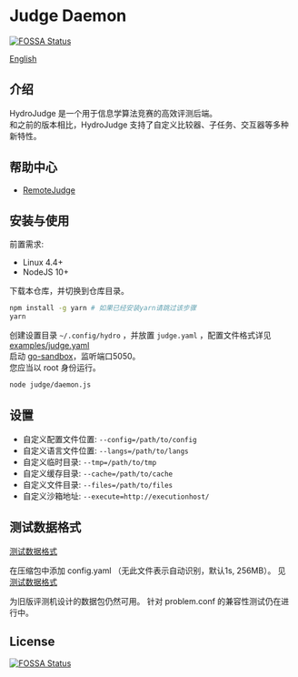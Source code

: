 # Judge Daemon
[![FOSSA Status](https://app.fossa.com/api/projects/git%2Bgithub.com%2Fhydro-dev%2FHydroJudge.svg?type=shield)](https://app.fossa.com/projects/git%2Bgithub.com%2Fhydro-dev%2FHydroJudge?ref=badge_shield)


[English](docs/en/README.md)

## 介绍
HydroJudge 是一个用于信息学算法竞赛的高效评测后端。  
和之前的版本相比，HydroJudge 支持了自定义比较器、子任务、交互器等多种新特性。  

## 帮助中心

- [RemoteJudge](docs/zh/RemoteJudge.md)

## 安装与使用

前置需求:

- Linux 4.4+
- NodeJS 10+

下载本仓库，并切换到仓库目录。

```sh
npm install -g yarn # 如果已经安装yarn请跳过该步骤
yarn
```

创建设置目录 `~/.config/hydro` ，并放置 `judge.yaml` ，配置文件格式详见 [examples/judge.yaml](examples/judge.yaml)  
启动 [go-sandbox](https://github.com/criyle/go-judge)，监听端口5050。  
您应当以 root 身份运行。  

```sh
node judge/daemon.js
```

## 设置

- 自定义配置文件位置: `--config=/path/to/config` 
- 自定义语言文件位置: `--langs=/path/to/langs`
- 自定义临时目录: `--tmp=/path/to/tmp`
- 自定义缓存目录: `--cache=/path/to/cache`
- 自定义文件目录: `--files=/path/to/files`
- 自定义沙箱地址: `--execute=http://executionhost/`

## 测试数据格式

[测试数据格式](docs/zh/Testdata.md)

在压缩包中添加 config.yaml （无此文件表示自动识别，默认1s, 256MB）。
见 [测试数据格式](examples/testdata.yaml)

为旧版评测机设计的数据包仍然可用。
针对 problem.conf 的兼容性测试仍在进行中。


## License
[![FOSSA Status](https://app.fossa.com/api/projects/git%2Bgithub.com%2Fhydro-dev%2FHydroJudge.svg?type=large)](https://app.fossa.com/projects/git%2Bgithub.com%2Fhydro-dev%2FHydroJudge?ref=badge_large)